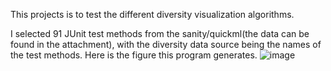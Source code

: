 This projects is to test the different diversity visualization algorithms.

I selected 91 JUnit test methods from the sanity/quickml(the data can be found in the attachment), with the diversity data source being the names of the test methods.
Here is the figure this program generates.
![image](https://github.com/alexli-77/deversity_visualization_test/assets/13618018/88cf8111-8a58-45a9-a3b6-32304f8e9eb3)
